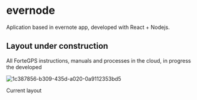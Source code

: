 # evernode
Aplication based in evernote app, developed with React + Nodejs. 


## Layout under construction
All ForteGPS instructions, manuals and processes in the cloud, in progress the developed

![1c387856-b309-435d-a020-0a9112353bd5](https://user-images.githubusercontent.com/12676148/102619753-b2864b00-411b-11eb-973b-4e7ee75cabda.jpg)

Current layout

